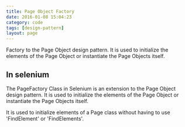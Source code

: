 ```yaml
---
title: Page Object Factory
date: 2016-01-08 15:04:23
category: code
tags: [design-pattern]
layout: page
---
```


Factory to the Page Object design pattern. It is used to initialize the elements of the Page Object or instantiate the Page Objects itself.

## In selenium

The PageFactory Class in Selenium is an extension to the Page Object design pattern. It is used to initialize the elements of the Page Object or instantiate the Page Objects itself.

It is used to initialize elements of a Page class without having to use 'FindElement' or 'FindElements'.
